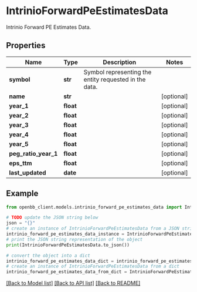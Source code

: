 # IntrinioForwardPeEstimatesData

Intrinio Forward PE Estimates Data.

## Properties

Name | Type | Description | Notes
------------ | ------------- | ------------- | -------------
**symbol** | **str** | Symbol representing the entity requested in the data. | 
**name** | **str** |  | [optional] 
**year_1** | **float** |  | [optional] 
**year_2** | **float** |  | [optional] 
**year_3** | **float** |  | [optional] 
**year_4** | **float** |  | [optional] 
**year_5** | **float** |  | [optional] 
**peg_ratio_year_1** | **float** |  | [optional] 
**eps_ttm** | **float** |  | [optional] 
**last_updated** | **date** |  | [optional] 

## Example

```python
from openbb_client.models.intrinio_forward_pe_estimates_data import IntrinioForwardPeEstimatesData

# TODO update the JSON string below
json = "{}"
# create an instance of IntrinioForwardPeEstimatesData from a JSON string
intrinio_forward_pe_estimates_data_instance = IntrinioForwardPeEstimatesData.from_json(json)
# print the JSON string representation of the object
print(IntrinioForwardPeEstimatesData.to_json())

# convert the object into a dict
intrinio_forward_pe_estimates_data_dict = intrinio_forward_pe_estimates_data_instance.to_dict()
# create an instance of IntrinioForwardPeEstimatesData from a dict
intrinio_forward_pe_estimates_data_from_dict = IntrinioForwardPeEstimatesData.from_dict(intrinio_forward_pe_estimates_data_dict)
```
[[Back to Model list]](../README.md#documentation-for-models) [[Back to API list]](../README.md#documentation-for-api-endpoints) [[Back to README]](../README.md)


